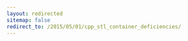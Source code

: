 ```yaml
---
layout: redirected
sitemap: false
redirect_to: /2015/05/01/cpp_stl_container_deficiencies/
---
```

